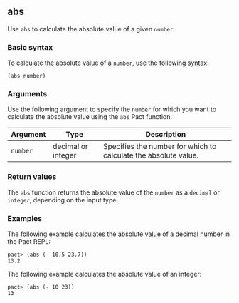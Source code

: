 ## abs

Use `abs` to calculate the absolute value of a given `number`.

### Basic syntax

To calculate the absolute value of a `number`, use the following syntax:

```pact
(abs number)
```

### Arguments

Use the following argument to specify the `number` for which you want to calculate the absolute value using the `abs` Pact function.

| Argument | Type | Description |
| --- | --- | --- |
| `number` | decimal or integer | Specifies the number for which to calculate the absolute value. |

### Return values

The `abs` function returns the absolute value of the `number` as a `decimal` or `integer`, depending on the input type.

### Examples

The following example calculates the absolute value of a decimal number in the Pact REPL:

```pact
pact> (abs (- 10.5 23.7))
13.2
```

The following example calculates the absolute value of an integer:

```pact
pact> (abs (- 10 23))
13
```
